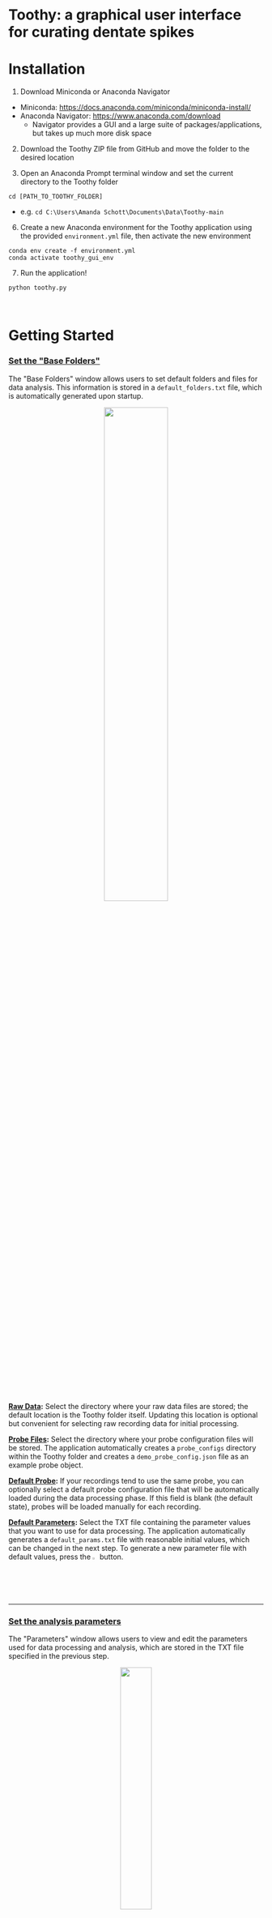 # Toothy: a graphical user interface for curating dentate spikes

# Installation
1) Download Miniconda or Anaconda Navigator
* Miniconda: https://docs.anaconda.com/miniconda/miniconda-install/
* Anaconda Navigator: https://www.anaconda.com/download
  * Navigator provides a GUI and a large suite of packages/applications, but takes up much more disk space

2) Download the Toothy ZIP file from GitHub and move the folder to the desired location

3) Open an Anaconda Prompt terminal window and set the current directory to the Toothy folder
```
cd [PATH_TO_TOOTHY_FOLDER]
```
* e.g. ```cd C:\Users\Amanda Schott\Documents\Data\Toothy-main```

6) Create a new Anaconda environment for the Toothy application using the provided ```environment.yml``` file, then activate the new environment
```
conda env create -f environment.yml
conda activate toothy_gui_env
```

7) Run the application!
```
python toothy.py
```

<br>

# Getting Started

### <ins>Set the "Base Folders"</ins>
The "Base Folders" window allows users to set default folders and files for data analysis. This information is stored in a ```default_folders.txt``` file, which is automatically generated upon startup.

<p align="center"><img src="_img/base_folders.png" width=50%/></p>

<b><ins>Raw Data</ins>:</b> Select the directory where your raw data files are stored; the default location is the Toothy folder itself. Updating this location is optional but convenient for selecting raw recording data for initial processing.

<b><ins>Probe Files</ins>:</b> Select the directory where your probe configuration files will be stored. The application automatically creates a ```probe_configs``` directory within the Toothy folder and creates a ```demo_probe_config.json``` file as an example probe object.

<b><ins>Default Probe</ins>:</b> If your recordings tend to use the same probe, you can optionally select a default probe configuration file that will be automatically loaded during the data processing phase. If this field is blank (the default state), probes will be loaded manually for each recording.

<p></p>
<b><ins>Default Parameters</ins>:</b> Select the TXT file containing the parameter values that you want to use for data processing. The application automatically generates a <code>default_params.txt</code> file with reasonable initial values, which can be changed in the next step. To generate a new parameter file with default values, press the <img src="_img/load_txt.png" width=2%/> button.

---

### <ins>Set the analysis parameters</ins>
The "Parameters" window allows users to view and edit the parameters used for data processing and analysis, which are stored in the TXT file specified in the previous step.

<p align="center"><img src="_img/parameters.png" width=35%/></p>

A short description of each parameter can be displayed by hovering over its label, and changes can be saved either to the current parameter file or as a new TXT file.

<br>

# Probe Creation

The probe designer uses the ```probeinterface``` Python package to create a software representation of the electrode geometry and channel mapping of specific neural probes, which is stored as a JSON file. The <b>"Build"</b> window can be used to create a probe completely from scratch by specifying number of channels and electrode geometry, while the <b>"Paste"</b> window accepts input lists of x and y-coordinates.

**<ins>"Build"</ins>**
<p align="center"><img align="left", src="_img/probe_builder.png" width=30%/></p>

1) Set the number of channels and the number of shanks. For multi-shank probes, the number of channels per shank and the shank spacing (um) must also be specified.

2) Set the electrode geometry as a Linear/Edge configuration (one electrode column per shank), a Polytrode configuration (2+ columns per shank), or a Tetrode configuration (groups of 4 closely spaced electrodes).

3) Set the electrode spacing for the specified probe configuration.
* <ins>Inter-electrode spacing</ins>: distance between electrodes along the shank (*linear/polytrode*)
* <ins>Intra-electrode spacing</ins>: distance between electrodes across the shank (*polytrode*)
* <ins>Inter-site spacing</ins>: distance between tetrode recording sites along the shank (*tetrode*)
* <ins>Intra-site spacing</ins>: distance between the most lateral (X) and vertical (Y) electrodes within a single recording site (*tetrode*)
* <ins>Tip offset</ins>: distance between the tip of the shank and the deepest electrode (*linear/polytrode*) or recording site (*tetrode*). For polytrodes, this parameter can be set individually for each column.
  
4) Set the electrode contact shape (circles, squares, or rectangles) and size (area/radius/width/height).

<br><br><br>

**<ins>"Paste"</ins>**
<p align="center"><img align="left", src="_img/probe_builder2.png" width=30%/></p>

1) Input lists of comma-separated x-coordinates and y-coordinates corresponding to each channel.

2) Set the shank ID for each channel by entering another list into the text field, or by pressing the "Set..." button to manually map each unique x-coordinate to a shank ID.
   
3) Set the electrode contact shape and size.

<br>

**<ins>Channel Mapping:</ins>** set the device indices for mapping the contact indices of the probe to the logical channel indices of the recording device; this depends on the wiring of the particular probe and headstage. Data may be entered as comma-separated values ("Text field") or as values in a table column ("Table")

* If the "Channel Mapping" box is left unchecked, Toothy will assume that the Nth electrode contact corresponds to the Nth row of raw data

* When creating a probe from x and y data, the "Use coordinates" button enables automatic mapping of the contact indices to the physical channel positions. For instance, device index 0 is the index of the shallowest contact (maximum y-value) on the leftmost electrode column (minimum x-value) in the inputted lists of x and y-coordinates

<p align="center"><img align="right", src="_img/example_probe_plot.png" width=35%/></p>

<br><br>

**<ins>Actions</ins>**

When all necessary probe parameters have been supplied, the **<ins>Generate</ins>** button (bottom row) will create a ```probeinterface.Probe``` object and launch a pop-up window with a visual representation of the probe. This external plot can interactively display the contact indices, device indices, and shank IDs over each channel to ensure that the configuration is correct.

<ins>Other Buttons</ins>

**<ins>Load:</ins>** load existing probe configuration file into the "Build" or "Paste" window

**<ins>Plot:</ins>** view the current probe in the external plotting window

**<ins>Save:</ins>** save the current probe as a JSON configuration file

**<ins>Clear:</ins>** reset all probe parameters to their default states

<br><br>

# Data Ingestion

The "Raw Data" window provides a pipeline for loading raw recordings, assigning probes, pre-processing the data, and saving the files in a new ```processed_data``` folder. Users can also set the analysis parameters for a given recording by expanding the "Settings" panel.

<p align="center"><img align="right", src="_img/raw_data_popup_npy.png" width=40%/></p>

### <ins>Loading Data from a Supported Recording System</ins>

<p></p>
Toothy supports automatic data loading from the following acquisition systems:

* **<ins>NeuroNexus</ins>:** data source must contain a ```.xdat.json``` metadata file
* **<ins>OpenEphys</ins>:** data source must contain a ```structure.oebin``` metadata file
* **<ins>Neuralynx</ins>:** data source must contain unique ```.ncs``` files for each channel

<p></p>
<img align="left", src="_img/folder_color.png" width=2%/>&nbsp;: select raw data directory from a supported recording system<br>
<img align="left", src="_img/load.png" width=2%/>&nbsp;: select raw data file in a supported format (see below)

### <ins>Loading Data from a File</ins>

<p align="center"><img align="right", src="_img/data_array_popup.png" width=35%/></p>

To analyze electrophysiology signals from a non-supported recording system, Toothy can also load 2-dimensional data arrays (channels x timepoints) from ```.npy``` and ```.mat``` files. Since these files lack contextual metadata, the user must provide information about the recording into a popup window.

<p></p>
<b>Data Array:</b> label data dimensions and channel ordering

* Specify whether data rows represent channels or time points
* Specify whether the data channels are organized from shallowest to deepest (or vice versa)

<p></p>
<b>Recording:</b> set key recording parameters

* Set the recording sampling rate (Hz); the recording duration is automatically calculated using the number of time points
* Set the SI units (uV, mV, V, or kV) of the data

<hr>

### <ins>Assigning Probes</ins>

After the raw data source is loaded, each data row must be mapped to a unique probe channel. The central panel shows all probes currently associated with the recording, and a dynamically updated text box (right) displays the total number of probe channels along with the number of data rows; these values must be identical in order to proceed.

<p align="center"><img align="right", src="_img/raw_data_popup_probemap.png" width=35%/></p>

<p></p>
<b>Assign probes to the recording:</b><br>
<ins>Load</ins> button: load an existing probe configuration file<br>
<ins>Create</ins> button: open the probe designer window to make a new probe<br>
<img align="left", src="_img/copy.png" width=2%/>: duplicate assigned probe and add to the recording<br>
<img align="left", src="_img/trash.png" width=2%/>: remove assigned probe from the recording

<p></p>
<b>Set indexing mode:</b><br>
<ins>Contiguous rows</ins>: each probe is assigned to a block of N consecutive rows in the data array<br>
<ins>Alternating rows</ins>: each probe is assigned to N rows evenly distributed throughout the array

<p></p>
<b>View probe assignments</b><br>
<ins>View</ins> button: display a table with all data rows and their corresponding probe IDs

* For unassigned rows, the "Probe" column is left blank

<br><br>

# Analyzing the Recording

The  "Data Analysis" window manages event channel selection and DS classification for processed recordings, which can be selected using the file button.

<p align="center"><img align="left", src="_img/analysis_popup.png" width=30%/></p>

For a valid recording folder, the window will display dropdown menus allowing the user to select a specific probe and shank for analysis; the example recording has one probe and three individual shanks

<ins>"Select event channels":</ins> launches the main analysis GUI for visualizing recording data, determining optimal event channels, and curating event datasets.

<ins>"Classify dentate spikes":</ins> launches the DS classification GUI for estimating CSDs and identifying DS1 vs DS2 dentate spikes. This option is enabled when the user saves an optimal DS channel and dataset via the main analysis GUI.

<br><br>

# Selecting Event Channels

The channel selection window contains numerous interactive features for analyzing hippocampal recordings, with the main goal of determining the optimal LFP channels for dentate spikes, sharp-wave ripples, and theta frequency band power (indicating the hippocampal fissure).

<p align="center">
  <img src="_img/ch_selection_gui.png" width=80.8%/>
  &nbsp;
  <img src="_img/ch_selection_gui_tab2.png" width=15.55%/>
</p>

## General Controls

The central plot shows the LFP signal for each channel on a given shank in the selected probe, which can be toggled using the lists in the top right hand corner. The plot initially shows a 2 second viewing window in the middle of the recording, which can be moved and scaled using the above sliders.

<p></p>
<b><ins>Navigation</ins>:</b> the <i>main slider (purple)</i> controls the position of the viewing window, allowing users to quickly scroll through the recording

* *<ins>Left and right arrow keys</ins>:* shift the viewing window back and forth by 25%, allowing users to incrementally step through the data

<p></p>
<b><ins>Scaling</ins>:</b> the <i>secondary sliders (blue)</i> control the width, height, and data amplitude of the viewing window

* *<ins>X slider</ins>:* adjusts the time range of the viewing window to zoom in/out of the recording
* *<ins>Y slider</ins>:* adjusts the height of the central plot to zoom in/out on LFP channels
* *<ins>Z slider</ins>:* adjusts the amplitude of each LFP to flatten or magnify the signal

<p></p>
<b><ins>Live CSD Plotting</ins>:</b> a <i>span selector (red box)</i> is used to select a time interval for calculating a current source density (CSD) plot

(1) Click and drag the mouse across the central plot to visually select the desired time range<br>
(2) Press the ```Enter``` key to estimate the CSD, displaying the resulting heatmap over the selected LFPs


## The Recording Tab

The "Recording" tab in the settings sidebar contains generally useful widgets for navigating, cleaning, and taking notes on the current recording.

<p></p>
<b><ins>Jump To</ins>:</b> centers the viewing window at a specific position, allowing users to quickly jump between events of interest

* *<ins>Time</ins>:* jump to the given time point (s)
* *<ins>Index</ins>:* jump to the given recording index

*To copy a time point or index to the clipboard, right-click the central plot and select "Copy time" or "Copy index" in the popup menu*

<p></p>
<b><ins>Noise Channels</ins>:</b> designates channels as "clean" (default) or "noise" (unsuitable for event detection). Noisy channels are shown as flat gray lines on the central plot, and their data is ignored when normalizing channel data, calculating CSDs, plotting frequency band power, etc.

* <ins>Set Channel as Noise</ins>: select the target channel item in the dropdown menu, then click the green arrow button to move the channel to the "noise" list
* <ins>Set Channel as Clean</ins>: select the target channel item in the "noise" list, then click the "Restore channel(s)" button to reclassify the channel as "clean"

*Users can also right-click the LFP channel in the central plot and select "Mark as noise" or "Mark as clean" in the popup menu*

<p></p>
<b><ins>NOTES</ins>:</b> built-in documentation that links the text input field to a <code>notes.txt</code> file in the recording folder.

* <p align="left">The GUI automatically loads the contents of the text file on startup, and the <img src="_img/save.png" width=2%/> button writes the current content of the text field to disk</p>

## The Events Tab

<p></p>
<img align="right", src="_img/freq_plots.png" width=40%/>

### <ins>Frequency Band Plots</ins>

Frequency band plots display the relative power in the theta (~6-10 Hz), ripple (~120-180 Hz), and gamma (~25-55 Hz; ~60-100 Hz) frequency bands across all shank channels. The Y-axes of the frequency plots align with the central plot for cross-referencing, and the current event channels (see below) are marked by color-coded lines and dynamically updated.

* <ins>"Show freq. band power"</ins> button: toggles the visibility of the frequency band plots

* Designated "noise" channels appear as blank spaces and are not used in normalization

<br>

### <ins>Event Boxes</ins>

Event boxes are the central hub for setting event channels and analyzing DS and SPW-R datasets.

**<ins>Event Channel Assignment</ins>:** users can set each event channel through the *<ins>channel input</ins>* at the top of the corresponding event box. The LFP signals are color-coded to reflect the current event channels for DSs (red), SPW-Rs (green), and theta power (blue), and the central plot displays DS and SPW-R events detected on the specified channel.

<p align="center"><img align="right", src="_img/ds_eventbox.png" width=30%/></p>
<p align="left"><img align="left", src="_img/reset.png" width=2%/> &nbsp; button: resets the event channel to its initial value</p>

<hr>

**<ins>Viewing Events</ins>:** DSs and SPW-Rs detected on the current event channels are marked by solid red and green vertical lines on the central plot. Dotted lines are used for events manually added by the user, and dashed lines represent detected events manually deleted by the user.

<p align="left"><img align="left", src="_img/hide_outline.png" width=3%/> &nbsp; button: toggle visibility of event markers on the central plot</p>

**← →** &nbsp; buttons: move the viewing window to the next (→) or previous (←) event from the current position

<ins>"Show deleted events"</ins> option: toggle visibility of user-deleted events on the central plot

<hr>

**<ins>Editing Events</ins>:** users may curate DS and SPW-R datasets by manually adding or removing event instances

*<ins>Add an Event:</ins>* manually insert a DS or SPW-R at time point *t*<br>
(1) Check the "Add" box for the desired event type<br>
(2) Double-click the mouse on the central plot, as close as possible to time point *t*

*<ins>Delete an Event:</ins>* delete all DS and SPW-R events within a given time span<br>
(1) Click and drag the mouse horizontally across the central plot to surround the target event markers<br>
(2) Press the ```Backspace``` key to delete all visible events within the selected window

*<ins>Restore an Event:</ins>* return previously deleted DS and SPW-R events to their respective datasets<br>
(1) Check the "Show deleted events" box for the desired event type(s)<br>
(2) Click and drag the mouse to surround the target deleted event markers<br>
(3) Press the ```Spacebar``` to restore all deleted events within the selected window

*<ins>Permanently Erase an Event:</ins>* delete all event information so that it cannot be restored<br>
(1) Click and drag the mouse to surround the target event markers<br>
(2) Press the ```Escape``` key to erase all visible events within the selected window

## Event Analysis Popups

For more detailed analysis of DSs and SPW-Rs, users can open event-specific GUIs from the "Events" tab by pressing the *"View DS"* or the *"View ripples"* button. These windows will be initialized with the current event channel as the "primary" channel, allowing users to review individual events (**Single Event Mode**, left) or compare mean event waveforms with other channels (**Average Mode**, right).

**<ins>Static parameter distributions</ins>**<br>
The top row of the GUI displays three statistical subplots comparing events across all channels, with data points color-coded by magnitude for clarity.<br>

(1) <ins>Event count:</ins> number of events detected on each channel<br>
(2) <ins>Event amplitude:</ins> peak amplitudes of DS waveforms or sharp-wave ripple envelopes<br>
(3A) <ins>DS height above surround:</ins> DS waveform peak heights relative to surrounding signal<br>
(3B) <ins>Ripple/theta power:</ins> ratios of ripple power to theta power during SPW-Rs

The *"Highlight data from current channel"* option outlines the data from the primary event channel in red for easy visual identification.

<p align="center">
  <img src="_img/ripple_gui_singlemode.png" width=48%/>
  &emsp;
  <img src="_img/ds_gui_avgmode.png" width=48%/>
</p>

**<ins>Single Event Mode</ins>**
<p></p>
Users navigate through the set of event waveforms on the primary channel, displayed individually on the plot. The <i>main slider (purple)</i> is used to scroll through the event dataset (in chronological order by default), and the <i>left and right arrow buttons</i> step backward or forward by one event at a time.

* Events can be reordered by any parameter in the **SORT** section of the sidebar, allowing users to inspect the waveforms at each extreme. These attributes are displayed for each event instance as a text annotation

<hr>

**<ins>Average Mode</ins>**
<p></p>
Users compare event morphology between the primary channel and other candidate channels by overlaying their mean LFP waveforms on the same plot. Candidate channels are chosen from the dropdown menu in the <ins>Add channel</ins> section of the sidebar, and the green arrow button adds the event waveform of the selected channel to the plot

* Added waveforms are plotted in a random color, which is displayed in the legend and as a data highlight in the statistical subplots
* The *Clear channels* button removes all added waveforms from the plot, and the primary channel waveform is shown &#177;SEM

<hr>

**<ins>View Options</ins>**

* The *Raw* and *Filtered* plot buttons display either the "standard" LFP signal or the bandpass-filtered LFP used for event detection
* The *X slider* adjusts the size of the event window to show more/less of the surrounding signal
* The *Y slider* scales the Y-axis of the LFP plots
* The **VIEW** parameters in the sidebar control the visibility of various plot annotations
  * <ins>Thresholds</ins>: show or hide event detection thresholds (e.g. min. peak height, min. envelope height, min. ripple duration)
  * <ins>Data Features</ins>: show or hide event attributes (e.g. DS half-width/height at half-prominence, ripple envelope/duration)
  * <ins>Axes</ins>: show or hide X and Y-axes


## Saving Event Data

When all event channel inputs are set to the optimal values, pressing the <ins>Save</ins> button will save the event data for the currently loaded shank and probe. Any probe shanks without saved data are missing from the following CSV tables and represented as empty lists in the event channel file.

```theta_ripple_hil_chan_[PROBE].npy``` : a nested list of [theta, SPW-R, DS] channels for each shank in the probe

```DS_DF_[PROBE]``` and ```SWR_DF_[PROBE]``` : CSV files containing DS and SPW-R datasets for the probe

<br><br>

# Classifying Dentate Spikes

The DS classification window is used to estimate current source density (CSD) profiles for detected dentate spikes, followed by principal components analysis (PCA) and clustering to classify DS1 and DS2 events.

<p></p>
<img align="right", src="_img/csd_window.png" width=50%/>

### <ins>Set the CSD Window</ins>

The central plot shows the mean LFPs for each channel surrounding DS events, using the same color-coding to label the DS/hilus channel (red), the SPW-R channel (green), and the theta/fissure channel (blue). Noisy channels are shown as flat gray lines and interpolated for CSD calculation 

<p></p>
The <i><ins>CSD slider</ins></i> controls the range of the CSD window (cyan), which determines the channels used for CSD analysis

* The default CSD window spans from the hilus to the fissure

### <ins>Set the CSD Parameters</ins>

<ins>Probe Settings</ins>: spatial and electrical properties of the current source<br>
<ins>CSD Mode</ins>: parameters for calculating and filtering CSDs<br>
<ins>Clustering Algorithm</ins>: parameters for clustering analysis (K-means or DBSCAN)<br>

****Additional details are available in the main Parameter Window*


<b><ins>Calculate</ins>:</b> estimate CSDs using the <code>icsd</code> Python module<br>
<b><ins>Save</ins>:</b> save CSDs and classifications to disk

<br>

<p align="center">
  <img src="_img/csd_heatmaps.png" width=32%/> &nbsp;
  <img src="_img/ds_by_type.png" width=32%/> &nbsp;
  <img src="_img/pca_plot.png" width=32%/>
</p>